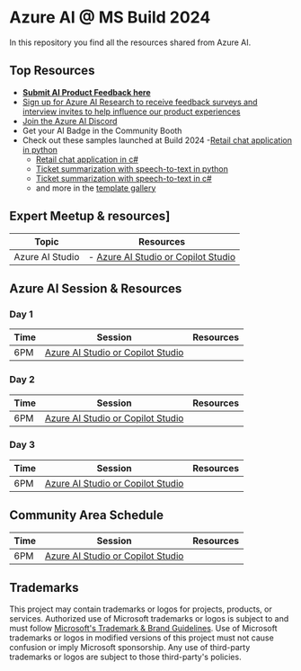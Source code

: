 # Azure AI @ MS Build 2024

In this repository you find all the resources shared from Azure AI.

## Top Resources
- [**Submit AI Product Feedback here**](https://ai/feedback)
- [Sign up for Azure AI Research to receive feedback surveys and interview invites to help influence our product experiences]()
- [Join the Azure AI Discord](https://aka.ms/AzureAI/Discord )
- Get your AI Badge in the Community Booth
- Check out these samples launched at Build 2024
  -[Retail chat application in python](https://github.com/Azure-Samples/contoso-chat)
  - [Retail chat application in c#](https://github.com/Azure-Samples/contoso-chat-csharp-prompty)
  - [Ticket summarization with speech-to-text in python](https://github.com/Azure-Samples/summarization-openai-python-promptflow?tab=readme-ov-file#updated-commands)
  - [Ticket summarization with speech-to-text in c#](https://github.com/Azure-Samples/summarization-openai-csharp-prompty)
  - and more in the [template gallery](https://aka.ms/ai-apps)
        




## Expert Meetup & resources]

|   Topic     |    Resources   |
|   ---      |   ---     | 
|  Azure AI Studio       |  - [Azure AI Studio or Copilot Studio](..) | 


## Azure AI Session & Resources

### Day 1
|   Time     |   Session |   Resources   |
|   ---      |   ---     |   ---        |
|  6PM       |  [Azure AI Studio or Copilot Studio](..) | 

### Day 2
|   Time     |   Session |   Resources   |
|   ---      |   ---     |   ---        |
|  6PM       |  [Azure AI Studio or Copilot Studio](..) | 

### Day 3
|   Time     |   Session |   Resources   |
|   ---      |   ---     |   ---        |
|  6PM       |  [Azure AI Studio or Copilot Studio](..) | 


## Community Area Schedule

|   Time     |   Session |   Resources   |
|   ---      |   ---     |   ---        |
|  6PM       |  [Azure AI Studio or Copilot Studio](..) | 


## Trademarks

This project may contain trademarks or logos for projects, products, or services. Authorized use of Microsoft 
trademarks or logos is subject to and must follow 
[Microsoft's Trademark & Brand Guidelines](https://www.microsoft.com/en-us/legal/intellectualproperty/trademarks/usage/general).
Use of Microsoft trademarks or logos in modified versions of this project must not cause confusion or imply Microsoft sponsorship.
Any use of third-party trademarks or logos are subject to those third-party's policies.
